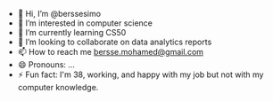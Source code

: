 - 👋 Hi, I’m @berssesimo
- 👀 I’m interested in computer science
- 🌱 I’m currently learning CS50
- 💞️ I’m looking to collaborate on data analytics reports
- 📫 How to reach me bersse.mohamed@gmail.com
- 😄 Pronouns: ...
- ⚡ Fun fact: I'm 38, working, and happy with my job but not with my computer knowledge.

<!---
berssesimo/berssesimo is a ✨ special ✨ repository because its `README.md` (this file) appears on your GitHub profile.
You can click the Preview link to take a look at your changes.
--->
